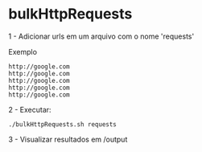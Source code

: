bulkHttpRequests
==========================

1 - Adicionar urls em um arquivo com o nome 'requests'

Exemplo

	http://google.com
	http://google.com
	http://google.com
	http://google.com
	http://google.com


2 - Executar:

	./bulkHttpRequests.sh requests


3 - Visualizar resultados em /output
